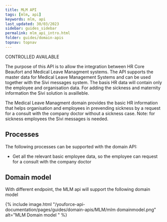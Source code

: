 ```yaml
---
title: MLM API
tags: [mlm, api]
keywords: mlm, api
last_updated: 30/03/2023
sidebar: guides_sidebar
permalink: mlm_api_intro.html
folder: guides/domain-apis
topnav: topnav
---
```

<span class="label label-warning">CONTROLLED AVAILABLE</span>



The purpose of this API is to allow the integration between HR Core Beaufort and  Medical Leave Managment systems. The API supports the master data for Medical Leave Management Systems and can be used together with the Sivi messages system.
The basis HR data will contain only the employee and organisation data. For adding the sickness and maternity information the Sivi solution is availleble.

The Medical Leave Managment domain provides the basic HR information that helps organisation and employees in prevending sickness by a request for a consult with the company doctor without a sickness case. 
Note: for sickness employees the Sivi messages is needed.

## Processes
The following processes can be supported with the domain API:
- Get all the relevant basic employee data, so the employee can request for a consult with the company doctor

## Domain model
With different endpoint, the MLM api will support the following domain model

{% include image.html "/youforce-api-documentation/pages/guides/domain-apis/MLM/mlm domainmodel.png" alt="MLM Domain model " %}
